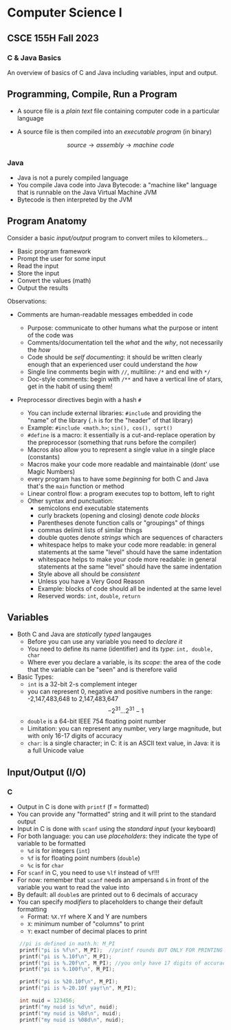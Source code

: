 # Computer Science I
## CSCE 155H Fall 2023
### C & Java Basics

An overview of basics of C and Java including variables, input and output.

## Programming, Compile, Run a Program

* A source file is a *plain text* file containing computer code in a particular language
* A source file is then compiled into an *executable program* (in binary)

  $$source \rightarrow assembly \rightarrow machine\,\, code$$

### Java

  * Java is not a purely compiled language
  * You compile Java code into Java Bytecode: a "machine like" language that is runnable on the Java Virtual Machine JVM
  * Bytecode is then interpreted by the JVM


## Program Anatomy

Consider a basic *input/output* program to convert miles
to kilometers...
  * Basic program framework
  * Prompt the user for some input
  * Read the input
  * Store the input
  * Convert the values (math)
  * Output the results

Observations:

* Comments are human-readable messages embedded in code
  * Purpose: communicate to other humans what the purpose or intent of the code was
  * Comments/documentation tell the *what* and the *why*, not necessarily the *how*
  * Code should be *self documenting*: it should be written clearly enough that an experienced user could understand the *how*
  * Single line comments begin with `//`, multiline: `/*` and end with `*/`
  * Doc-style comments: begin with `/**` and have a vertical line of stars, get in the habit of using them!

* Preprocessor directives begin with a hash `#`
    * You can include external libraries: `#include` and providing the "name" of the library (`.h` is for the "header" of that library)
    * Example: `#include <math.h>`; `sin(), cos(), sqrt()`
    * `#define` is a macro: it essentially is a cut-and-replace operation by the preprocessor (something that runs before the compiler)
    * Macros also allow you to represent a single value in a single place (constants)
    * Macros make your code more readable and maintainable (dont' use Magic Numbers)
    * every program has to have some *beginning* for both C and Java that's the `main` function or method
    * Linear control flow: a program executes top to bottom, left to right
    * Other syntax and punctuation:
      * semicolons end executable statements
      * curly brackets (opening and closing) denote *code blocks*
      * Parentheses denote function calls or "groupings" of things
      * commas delimit lists of similar things
      * double quotes denote *strings* which are sequences of characters
      * whitespace helps to make your code more readable: in general statements at the same "level" should have the same indentation
      * whitespace helps to make your code more readable: in general statements at the same "level" should have the same indentation
      * Style above all should be *consistent*
      * Unless you have a Very Good Reason
      * Example: blocks of code should all be indented at the same level
      * Reserved words: `int`, `double`, `return`

## Variables

* Both C and Java are *statically typed* langauges
  * Before you can use any variable you need to *declare it*
  * You need to define its name (identifier) and its *type*: `int, double, char`
  * Where ever you declare a variable, is its *scope*: the area of the code that the variable can be "seen" and is therefore valid
* Basic Types:
  * `int` is a 32-bit 2-s complement integer
  * you can represent 0, negative and positive numbers in the range: -2,147,483,648 to 2,147,483,647
  $$-2^{31} \ldots 2^{31}-1$$
  * `double` is a 64-bit IEEE 754 floating point number
  * Limitation: you can represent any number, very large magnitude, but with only 16-17 digits of accuracy
  * `char`: is a single character; in C: it is an ASCII text value, in Java: it is a full Unicode value

## Input/Output (I/O)

### C

* Output in C is done with `printf` (f = formatted)
* You can provide any "formatted" string and it will print to the standard output
* Input in C is done with `scanf` using the *standard input* (your keyboard)
* For both language: you can use *placeholders*: they indicate the type of variable to be formatted
  * `%d` is for integers (`int`)
  * `%f` is for floating point numbers (`double`)
  * `%c` is for `char`
* For `scanf` in C, you need to use `%lf` instead of `%f`!!!
* For now: remember that `scanf` needs an ampersand `&` in front of the variable you want to read the value into
* By default: all `double`s are printed out to 6 decimals of accuracy
* You can specify *modifiers* to placeholders to change their default formatting
  * Format: `%X.Yf` where X and Y are numbers
  * `X`: minimum number of "columns" to print
  * `Y`: exact number of decimal places to print

```c
    //pi is defined in math.h: M_PI
    printf("pi is %f\n", M_PI);  //printf rounds BUT ONLY FOR PRINTING
    printf("pi is %.10f\n", M_PI);
    printf("pi is %.20f\n", M_PI); //you only have 17 digits of accuracy
    printf("pi is %.100f\n", M_PI);

    printf("pi is %20.10f\n", M_PI);
    printf("pi is %-20.10f yay!\n", M_PI);

    int nuid = 123456;
    printf("my nuid is %d\n", nuid);
    printf("my nuid is %8d\n", nuid);
    printf("my nuid is %08d\n", nuid);
```

```text












```
